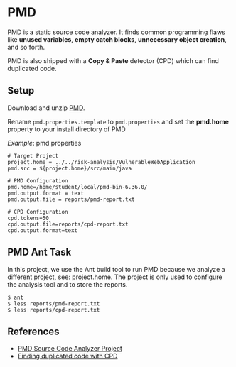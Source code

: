 # PMD 

PMD is a static source code analyzer. 
It finds common programming flaws like **unused variables**, **empty catch blocks**, 
**unnecessary object creation**, and so forth.

PMD is also shipped with a **Copy & Paste** detector (CPD) which can find duplicated code. 

## Setup

Download and unzip [PMD](https://pmd.github.io/pmd-6.36.0/index.html).

Rename `pmd.properties.template` to `pmd.properties` and set the **pmd.home** property to your install directory of PMD

_Example_: pmd.properties
```
# Target Project
project.home = ../../risk-analysis/VulnerableWebApplication
pmd.src = ${project.home}/src/main/java

# PMD Configuration
pmd.home=/home/student/local/pmd-bin-6.36.0/
pmd.output.format = text
pmd.output.file = reports/pmd-report.txt

# CPD Configuration
cpd.tokens=50
cpd.output.file=reports/cpd-report.txt
cpd.output.format=text
```

## PMD Ant Task

In this project, we use the Ant build tool to run PMD because we analyze a different project, see: project.home. 
The project is only used to configure the analysis tool and to store the reports.
```
$ ant
$ less reports/pmd-report.txt
$ less reports/cpd-report.txt
```

## References
* [ PMD Source Code Analyzer Project](https://pmd.github.io/pmd-6.36.0/index.html)
* [Finding duplicated code with CPD](https://pmd.github.io/pmd-6.36.0/pmd_userdocs_cpd.html)

